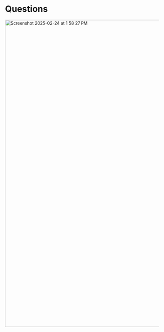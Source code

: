 # Questions
<img width="1006" alt="Screenshot 2025-02-24 at 1 58 27 PM" src="https://github.com/user-attachments/assets/0b05e6ee-6ae4-45b2-a941-463b002d8a10" />


